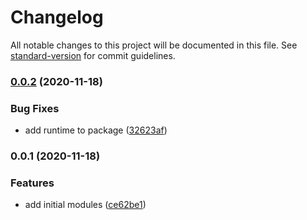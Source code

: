 # Changelog

All notable changes to this project will be documented in this file. See [standard-version](https://github.com/conventional-changelog/standard-version) for commit guidelines.

### [0.0.2](https://github.com/nuxt-contrib/un/compare/v0.0.1...v0.0.2) (2020-11-18)


### Bug Fixes

* add runtime to package ([32623af](https://github.com/nuxt-contrib/un/commit/32623afbfce8a6280e391cc5e59efa2efad9a6db))

### 0.0.1 (2020-11-18)


### Features

* add initial modules ([ce62be1](https://github.com/nuxt-contrib/un/commit/ce62be12edb637effd99412c1e6f07529a53116f))
